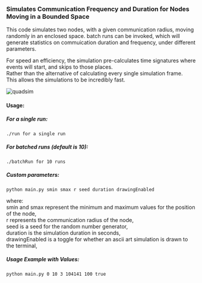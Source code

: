 ### Simulates Communication Frequency and Duration for Nodes Moving in a Bounded Space

This code simulates two nodes, with a given communication radius, moving randomly in an enclosed space.
batch runs can be invoked, which will generate statistics on commuication duration and frequency, under different parameters.


For speed an efficiency, the simulation pre-calculates time signatures where events will start, and skips to those places.  
Rather than the alternative of calculating every single simulation frame.  
This allows the simulations to be incredibly fast.  

![quadsim](https://user-images.githubusercontent.com/6922982/39973101-406b904e-56d0-11e8-83b1-2cbfb326e925.gif)

#### Usage:
##### For a single run:
```
./run for a single run
```

##### For batched runs (default is 10):
```
./batchRun for 10 runs
```
##### Custom parameters:
```
python main.py smin smax r seed duration drawingEnabled
```
where:  
smin and smax represent the minimum and maximum values for the position of the node,  
r represents the communication radius of the node,  
seed is a seed for the random number generator,  
duration is the simulation duration in seconds,  
drawingEnabled is a toggle for whether an ascii art simulation is drawn to the terminal,  


##### Usage Example with Values:
```
python main.py 0 10 3 104141 100 true
```
